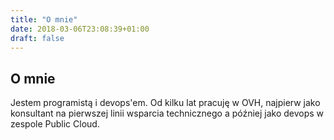 ```yaml
---
title: "O mnie"
date: 2018-03-06T23:08:39+01:00
draft: false
---
```


## O mnie

Jestem programistą i devops'em. Od kilku lat pracuję w OVH, najpierw jako
konsultant na pierwszej linii wsparcia technicznego a później jako devops w
zespole Public Cloud.

